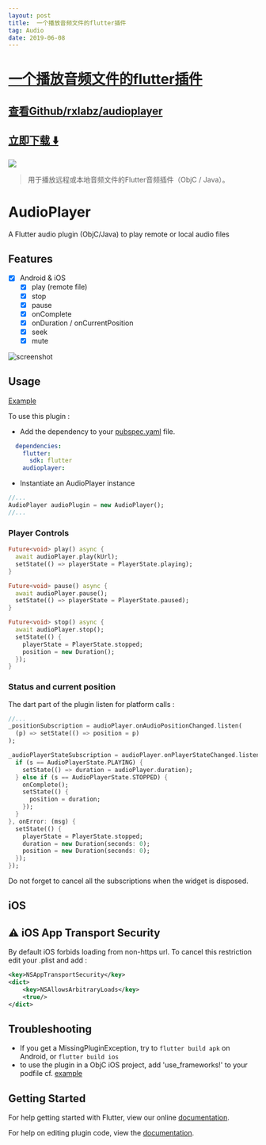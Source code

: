 ```yaml
---
layout: post
title:  一个播放音频文件的flutter插件
tag: Audio
date: 2019-06-08
---
```


# [一个播放音频文件的flutter插件 ](http://github.com/rxlabz/audioplayer) 



## [查看Github/rxlabz/audioplayer](http://github.com/rxlabz/audioplayer)
## [立即下载 ️⬇️ ](https://codeload.github.com/rxlabz/audioplayer/zip/master) 


 
![](https://flutterawesome.com/content/images/2018/10/Audio.png)
 
>
> 用于播放远程或本地音频文件的Flutter音频插件（ObjC / Java）。
>

 
# AudioPlayer

A Flutter audio plugin (ObjC/Java) to play remote or local audio files 

## Features

- [x] Android & iOS
  - [x] play (remote file)
  - [x] stop
  - [x] pause
  - [x] onComplete
  - [x] onDuration / onCurrentPosition
  - [x] seek
  - [x] mute

![screenshot](https://www.evernote.com/shard/s1/sh/c9e2e0dc-4e1b-4797-b23f-2bdf0f6f3387/d1138680d3b4bdcd/res/1afa2507-2df2-42ef-a840-d7f3519f5cb3/skitch.png?resizeSmall&width=320)

## Usage

[Example](https://github.com/rxlabz/audioplayer/blob/master/example/lib/main.dart)

To use this plugin :

- Add the dependency to your [pubspec.yaml](https://github.com/rxlabz/audioplayer/blob/master/example/pubspec.yaml) file.

```yaml
  dependencies:
    flutter:
      sdk: flutter
    audioplayer:
```

- Instantiate an AudioPlayer instance

```dart
//...
AudioPlayer audioPlugin = new AudioPlayer();
//...
```

### Player Controls

```dart
Future<void> play() async {
  await audioPlayer.play(kUrl);
  setState(() => playerState = PlayerState.playing);
}

Future<void> pause() async {
  await audioPlayer.pause();
  setState(() => playerState = PlayerState.paused);
}

Future<void> stop() async {
  await audioPlayer.stop();
  setState(() {
    playerState = PlayerState.stopped;
    position = new Duration();
  });
}

```

### Status and current position

The dart part of the plugin listen for platform calls :

```dart
//...
_positionSubscription = audioPlayer.onAudioPositionChanged.listen(
  (p) => setState(() => position = p)
);

_audioPlayerStateSubscription = audioPlayer.onPlayerStateChanged.listen((s) {
  if (s == AudioPlayerState.PLAYING) {
    setState(() => duration = audioPlayer.duration);
  } else if (s == AudioPlayerState.STOPPED) {
    onComplete();
    setState(() {
      position = duration;
    });
  }
}, onError: (msg) {
  setState(() {
    playerState = PlayerState.stopped;
    duration = new Duration(seconds: 0);
    position = new Duration(seconds: 0);
  });
});
```

Do not forget to cancel all the subscriptions when the widget is disposed.

## iOS

## :warning: iOS App Transport Security

By default iOS forbids loading from non-https url. To cancel this restriction edit your .plist and add :

```xml
<key>NSAppTransportSecurity</key>
<dict>
    <key>NSAllowsArbitraryLoads</key>
    <true/>
</dict>
```
## Troubleshooting

- If you get a MissingPluginException, try to `flutter build apk` on Android, or `flutter build ios`
- to use the plugin in a ObjC iOS project, add 'use_frameworks!' to your podfile cf. [example](https://github.com/rxlabz/audioplayer/blob/master/example/ios/Podfile)

## Getting Started

For help getting started with Flutter, view our online
[documentation](http://flutter.io/).

For help on editing plugin code, view the [documentation](https://flutter.io/platform-plugins/#edit-code).

